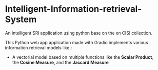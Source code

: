 # Intelligent-Information-retrieval-System
An intelligent SRI application using python base on the on CISI collection.

This Python web app application made with Gradio implements various information retrieval models like :

- A vectorial model based on multiple functions like the **Scalar Product**, the **Cosine Measure**, and the **Jaccard Measure**
